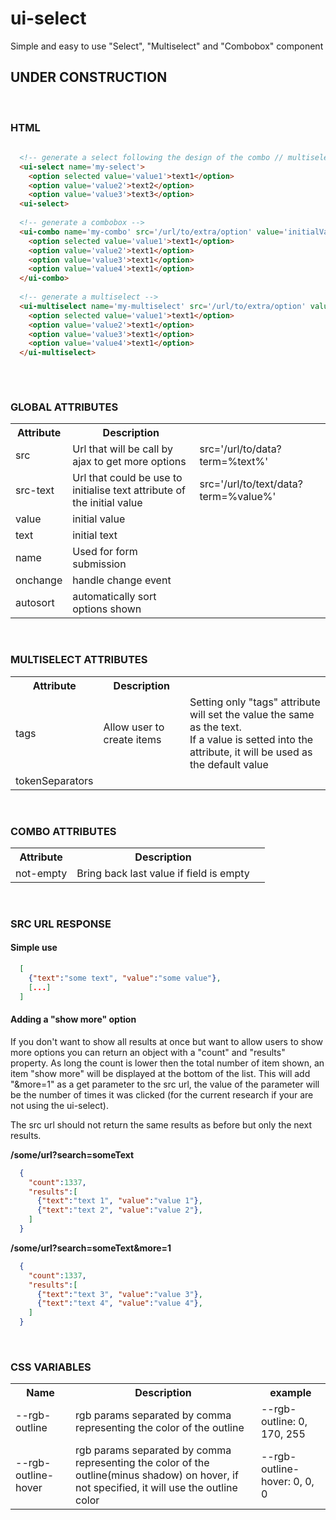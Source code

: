 # ui-select
Simple and easy to use "Select", "Multiselect" and "Combobox" component

## UNDER CONSTRUCTION


<br>

### HTML

```HTML
  
  <!-- generate a select following the design of the combo // multiselect -->
  <ui-select name='my-select'>
    <option selected value='value1'>text1</option>
    <option value='value2'>text2</option>
    <option value='value3'>text3</option>
  <ui-select>
  
  <!-- generate a combobox -->
  <ui-combo name='my-combo' src='/url/to/extra/option' value='initialValue' text='initialText' not-empty>
    <option selected value='value1'>text1</option>
    <option value='value2'>text1</option>
    <option value='value3'>text1</option>
    <option value='value4'>text1</option>
  </ui-combo>
  
  <!-- generate a multiselect -->
  <ui-multiselect name='my-multiselect' src='/url/to/extra/option' value='initialValue' text='initialText'>
    <option selected value='value1'>text1</option>
    <option value='value2'>text1</option>
    <option value='value3'>text1</option>
    <option value='value4'>text1</option>
  </ui-multiselect>
  
```


<br>

### GLOBAL ATTRIBUTES

<table>
  <tr>
    <th>Attribute</th>
    <th>Description</th>
    <th></th>
  </tr>
  <tr>
    <td>src</td>
    <td>Url that will be call by ajax to get more options</td>
    <td>src='/url/to/data?term=%text%'</td>
  </tr>
  <tr>
    <td>src-text</td>
    <td>Url that could be use to initialise text attribute of the initial value</td>
    <td>src='/url/to/text/data?term=%value%'</td>
  </tr>
  <tr>
    <td>value</td>
    <td>initial value</td>
    <td></td>
  </tr>
  <tr>
    <td>text</td>
    <td>initial text</td>
    <td></td>
  </tr>
  <tr>
    <td>name</td>
    <td>Used for form submission</td>
    <td></td>
  </tr>
  <tr>
    <td>onchange</td>
    <td>handle change event</td>
    <td></td>
  </tr>
  <tr>
    <td>autosort</td>
    <td>automatically sort options shown</td>
    <td></td>
  </tr>
</table>


<br>

### MULTISELECT ATTRIBUTES

<table>
  <tr>
    <th>Attribute</th>
    <th>Description</th>
    <th></th>
  </tr>
  <tr>
    <td>tags</td>
    <td>Allow user to create items</td>
    <td>
        Setting only "tags" attribute will set the value the same as the text.
        <br>
        If a value is setted into the attribute, it will be used as the default value
    </td>
  </tr>
  <tr>
    <td>tokenSeparators</td>
    <td></td>
    <td></td>
  </tr>
</table>


<br>

### COMBO ATTRIBUTES

<table>
  <tr>
    <th>Attribute</th>
    <th>Description</th>
    <th></th>
  </tr>
  <tr>
    <td>not-empty</td>
    <td>Bring back last value if field is empty</td>
    <td><ui-combo not-empty></ui-combo></td>
  </tr>
</table>


<br>
  
### SRC URL RESPONSE


#### Simple use
```JSON
  [
    {"text":"some text", "value":"some value"},
    [...]
  ]
```

#### Adding a "show more" option
If you don't want to show all results at once but want to allow users to show more options you can return an object with a "count" and "results" property. As long the count is lower then the total number of item shown, an item "show more" will be displayed at the bottom of the list. This will add "&more=1" as a get parameter to the src url, the value of the parameter will be the number of times it was clicked (for the current research if your are not using the ui-select).

The src url should not return the same results as before but only the next results.

<b>/some/url?search=someText</b>
```json
  {
    "count":1337,
    "results":[
      {"text":"text 1", "value":"value 1"},
      {"text":"text 2", "value":"value 2"},
    ]
  }
```
<b>/some/url?search=someText&more=1</b>
```json
  {
    "count":1337,
    "results":[
      {"text":"text 3", "value":"value 3"},
      {"text":"text 4", "value":"value 4"},
    ]
  }
```

<br>

### CSS VARIABLES

<table>
  <tr>
    <th>Name</th>
    <th>Description</th>
    <th>example</th>
  </tr>
  <tr>
    <td>--rgb-outline</td>
    <td>rgb params separated by comma representing the color of the outline</td>
    <td>--rgb-outline: 0, 170, 255</td>
  </tr>
  <tr>
    <td>--rgb-outline-hover</td>
    <td>rgb params separated by comma representing the color of the outline(minus shadow) on hover, if not specified, it will use the outline color</td>
    <td>--rgb-outline-hover: 0, 0, 0</td>
  </tr>
</table>
